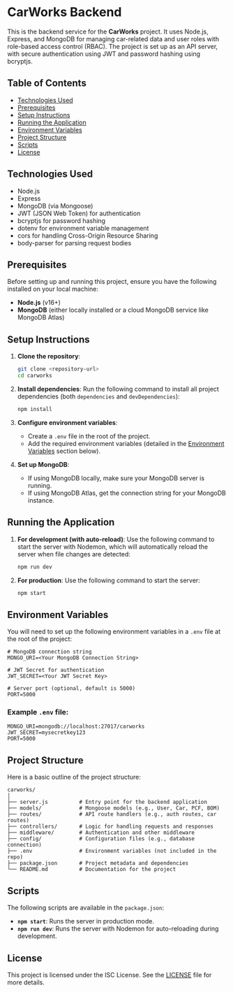 # CarWorks Backend

This is the backend service for the **CarWorks** project. It uses Node.js, Express, and MongoDB for managing car-related data and user roles with role-based access control (RBAC). The project is set up as an API server, with secure authentication using JWT and password hashing using bcryptjs.

## Table of Contents
- [Technologies Used](#technologies-used)
- [Prerequisites](#prerequisites)
- [Setup Instructions](#setup-instructions)
- [Running the Application](#running-the-application)
- [Environment Variables](#environment-variables)
- [Project Structure](#project-structure)
- [Scripts](#scripts)
- [License](#license)

## Technologies Used
- Node.js
- Express
- MongoDB (via Mongoose)
- JWT (JSON Web Token) for authentication
- bcryptjs for password hashing
- dotenv for environment variable management
- cors for handling Cross-Origin Resource Sharing
- body-parser for parsing request bodies

## Prerequisites
Before setting up and running this project, ensure you have the following installed on your local machine:
- **Node.js** (v16+)
- **MongoDB** (either locally installed or a cloud MongoDB service like MongoDB Atlas)

## Setup Instructions

1. **Clone the repository**:
   ```bash
   git clone <repository-url>
   cd carworks
   ```

2. **Install dependencies**:
   Run the following command to install all project dependencies (both `dependencies` and `devDependencies`):
   ```bash
   npm install
   ```

3. **Configure environment variables**:
   - Create a `.env` file in the root of the project.
   - Add the required environment variables (detailed in the [Environment Variables](#environment-variables) section below).

4. **Set up MongoDB**:
   - If using MongoDB locally, make sure your MongoDB server is running.
   - If using MongoDB Atlas, get the connection string for your MongoDB instance.

## Running the Application

1. **For development (with auto-reload)**:
   Use the following command to start the server with Nodemon, which will automatically reload the server when file changes are detected:
   ```bash
   npm run dev
   ```

2. **For production**:
   Use the following command to start the server:
   ```bash
   npm start
   ```

## Environment Variables

You will need to set up the following environment variables in a `.env` file at the root of the project:

```env
# MongoDB connection string
MONGO_URI=<Your MongoDB Connection String>

# JWT Secret for authentication
JWT_SECRET=<Your JWT Secret Key>

# Server port (optional, default is 5000)
PORT=5000
```

### Example `.env` file:
```env
MONGO_URI=mongodb://localhost:27017/carworks
JWT_SECRET=mysecretkey123
PORT=5000
```

## Project Structure

Here is a basic outline of the project structure:

```
carworks/
│
├── server.js          # Entry point for the backend application
├── models/            # Mongoose models (e.g., User, Car, PCF, BOM)
├── routes/            # API route handlers (e.g., auth routes, car routes)
├── controllers/       # Logic for handling requests and responses
├── middleware/        # Authentication and other middleware
├── config/            # Configuration files (e.g., database connection)
├── .env               # Environment variables (not included in the repo)
├── package.json       # Project metadata and dependencies
└── README.md          # Documentation for the project
```

## Scripts

The following scripts are available in the `package.json`:

- **`npm start`**: Runs the server in production mode.
- **`npm run dev`**: Runs the server with Nodemon for auto-reloading during development.

## License

This project is licensed under the ISC License. See the [LICENSE](LICENSE) file for more details.
